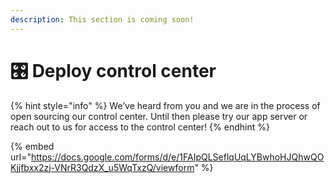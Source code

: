 ```yaml
---
description: This section is coming soon!
---
```


# 🎛 Deploy control center

{% hint style="info" %}
We’ve heard from you and we are in the process of open sourcing our control center. Until then please try our app server or reach out to us for access to the control center!
{% endhint %}

{% embed url="https://docs.google.com/forms/d/e/1FAIpQLSeflqUqLYBwhoHJQhwQOKjjfbxx2zj-VNrR3QdzX_u5WqTxzQ/viewform" %}
